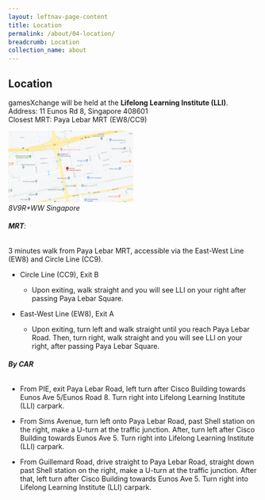 ```yaml
---
layout: leftnav-page-content
title: Location
permalink: /about/04-location/
breadcrumb: Location
collection_name: about
---
```

## Location
gamesXchange will be held at the **Lifelong Learning Institute (LLI)**. 
<br/>Address: 11 Eunos Rd 8, Singapore 408601
<br/>Closest MRT: Paya Lebar MRT (EW8/CC9)

<a href = "https://plus.codes/6PH58V9R+WW" target="_blank"><img src="/images/locamap.png" width="50%"></a>
<br/>*8V9R+WW Singapore*

###### **MRT**:
3 minutes walk from Paya Lebar MRT, accessible via the East-West Line (EW8) and Circle Line (CC9).

- Circle Line (CC9), Exit B
  - Upon exiting, walk straight and you will see LLI on your right after passing Paya Lebar Square.
  
- East-West Line (EW8), Exit A
  - Upon exiting, turn left and walk straight until you reach Paya Lebar Road. Then, turn right, walk straight and you will see LLI on your right, after passing Paya Lebar Square.

###### **By CAR**
- From PIE, exit Paya Lebar Road, left turn after Cisco Building towards Eunos Ave 5/Eunos Road 8. Turn right into Lifelong Learning Institute (LLI) carpark.

- From Sims Avenue, turn left onto Paya Lebar Road, past Shell station on the right, make a U-turn at the traffic junction. After, turn left after Cisco Building towards Eunos Ave 5. Turn right into Lifelong Learning Institute (LLI) carpark.

- From Guillemard Road, drive straight to Paya Lebar Road, straight down past Shell station on the right, make a U-turn at the traffic junction. After that, left turn after Cisco Building towards Eunos Ave 5. Turn right into Lifelong Learning Institute (LLI) carpark.
